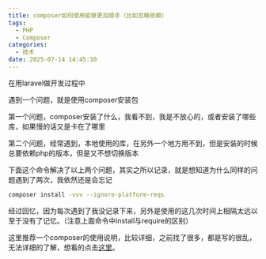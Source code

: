 ```yaml
---
title: composer如何使用能够更加顺手（比如忽略依赖）
tags:
  - PHP
  - Composer
categories:
  - 技术
date: 2025-07-14 14:45:10
---
```


在用laravel做开发过程中

遇到一个问题，就是使用composer安装包

第一个问题，composer安装了什么，我看不到，我是不放心的，或者安装了哪些库，如果慢的话又是卡在了哪里

第二个问题，经常遇到，本地使用的库，在另外一个地方用不到，但是安装的时候总要依赖php的版本，但是又不想切换版本

下面这个命令解决了以上两个问题，其实之所以记录，就是想知道为什么同样的问题遇到了两次，我依然还是会忘记

```bash
composer install -vvv --ignore-platform-reqs
```

经过回忆，因为每次遇到了我没记录下来，另外是使用的这几次时间上相隔太远以至于没有了记忆。（注意上面命令中install与require的区别）

这里推荐一个composer的使用说明，比较详细，之前找了很多，都是写的很乱，无法详细的了解，想看的点击[这里](https://learnku.com/docs/composer/2018/03-cli/2084)。
